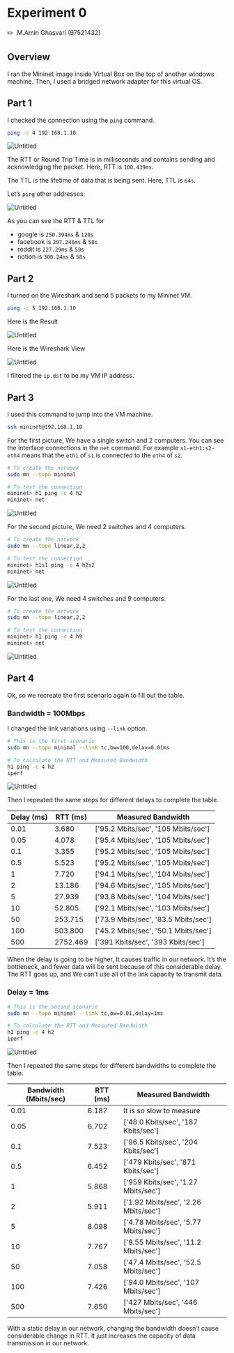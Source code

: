 # Experiment 0

✏️  M.Amin Ghasvari  (97521432)

## Overview

I ran the Mininet image inside Virtual Box on the top of another windows machine. Then, I used a bridged network adapter for this virtual OS. 

## Part 1

I checked the connection using the `ping` command.

```bash
ping -c 4 192.168.1.10
```

![Untitled](Experiment%20179d8/Untitled.png)

The RTT or Round Trip Time is in milliseconds and contains sending and acknowledging the packet. Here, RTT is `100.439ms`.

The TTL is the lifetime of data that is being sent. Here, TTL is `64s`. 

Let’s `ping` other addresses:

![Untitled](Experiment%20179d8/Untitled%201.png)

As you can see the RTT & TTL for

- google is `250.394ms` & `120s`
- facebook is `297.246ms` & `58s`
- reddit is `227.29ms` & `59s`
- notion is `300.24ms` & `58s`

## Part 2

I turned on the Wireshark and send 5 packets to my Mininet VM.

```bash
ping -c 5 192.168.1.10
```

Here is the Result

![Untitled](Experiment%20179d8/Untitled%202.png)

Here is the Wireshark View

![Untitled](Experiment%20179d8/Untitled%203.png)

I filtered the `ip.dst` to be my VM IP address.

## Part 3

I used this command to jump into the VM machine.

```bash
ssh mininet@192.168.1.10
```

For the first picture, We have a single switch and 2 computers. You can see the interface connections in the `net` command. For example `s1-eth1:s2-eth4` means that the `eth1` of `s1` is connected to the `eth4` of `s2`.

```bash
# To create the network
sudo mn --topo minimal

# To test the connection
mininet> h1 ping -c 4 h2
mininet> net
```

![Untitled](Experiment%20179d8/Untitled%204.png)

For the second picture, We need 2 switches and 4 computers.

```bash
# To create the network
sudo mn --topo linear,2,2

# To test the connection
mininet> h1s1 ping -c 4 h2s2
mininet> net
```

![Untitled](Experiment%20179d8/Untitled%205.png)

For the last one, We need 4 switches and 9 computers.

```bash
# To create the network
sudo mn --topo linear,2,2

# To test the connection
mininet> h1 ping -c 4 h9
mininet> net
```

![Untitled](Experiment%20179d8/Untitled%206.png)

## Part 4

Ok, so we recreate the first scenario again to fill out the table.

### Bandwidth = 100Mbps

I changed the link variations using `--link` option.

```bash
# This is the first scenario
sudo mn --topo minimal --link tc,bw=100,delay=0.01ms

# To calculate the RTT and Measured Bandwidth
h1 ping -c 4 h2
iperf
```

![Untitled](Experiment%20179d8/Untitled%207.png)

Then I repeated the same steps for different delays to complete the table.

| Delay (ms) | RTT (ms) | Measured Bandwidth |
| --- | --- | --- |
| 0.01 | 3.680 | ['95.2 Mbits/sec', '105 Mbits/sec'] |
| 0.05 | 4.078 | ['95.4 Mbits/sec', '105 Mbits/sec'] |
| 0.1 | 3.355 | ['95.2 Mbits/sec', '105 Mbits/sec'] |
| 0.5 | 5.523 | ['95.2 Mbits/sec', '105 Mbits/sec'] |
| 1 | 7.720 | ['94.1 Mbits/sec', '104 Mbits/sec'] |
| 2 | 13.186 | ['94.6 Mbits/sec', '105 Mbits/sec'] |
| 5 | 27.939 | ['93.8 Mbits/sec', '104 Mbits/sec'] |
| 10 | 52.805 | ['92.1 Mbits/sec', '103 Mbits/sec'] |
| 50 | 253.715 | ['73.9 Mbits/sec', '83.5 Mbits/sec'] |
| 100 | 503.800 | ['45.2 Mbits/sec', '50.1 Mbits/sec'] |
| 500 | 2752.469 | ['391 Kbits/sec', '393 Kbits/sec'] |

When the delay is going to be higher, It causes traffic in our network. It’s the bottleneck, and fewer data will be sent because of this considerable delay. The RTT goes up, and We can’t use all of the link capacity to transmit data.

### Delay = 1ms

```bash
# This is the second scenario
sudo mn --topo minimal --link tc,bw=0.01,delay=1ms

# To calculate the RTT and Measured Bandwidth
h1 ping -c 4 h2
iperf
```

![Untitled](Experiment%20179d8/Untitled%208.png)

Then I repeated the same steps for different bandwidths to complete the table.

| Bandwidth (Mbits/sec) | RTT (ms) | Measured Bandwidth |
| --- | --- | --- |
| 0.01 | 6.187 | It is so slow to measure |
| 0.05 | 6.702 | ['48.0 Kbits/sec', '187 Kbits/sec'] |
| 0.1 | 7.523 | ['96.5 Kbits/sec', '204 Kbits/sec'] |
| 0.5 | 6.452 | ['479 Kbits/sec', '871 Kbits/sec'] |
| 1 | 5.868 | ['959 Kbits/sec', '1.27 Mbits/sec'] |
| 2 | 5.911 | ['1.92 Mbits/sec', '2.26 Mbits/sec'] |
| 5 | 8.098 | ['4.78 Mbits/sec', '5.77 Mbits/sec'] |
| 10 | 7.767 | ['9.55 Mbits/sec', '11.2 Mbits/sec'] |
| 50 | 7.058 | ['47.4 Mbits/sec', '52.5 Mbits/sec'] |
| 100 | 7.426 | ['94.0 Mbits/sec', '107 Mbits/sec'] |
| 500 | 7.650 | ['427 Mbits/sec', '446 Mbits/sec'] |

With a static delay in our network, changing the bandwidth doesn’t cause considerable change in RTT. It just increases the capacity of data transmission in our network.